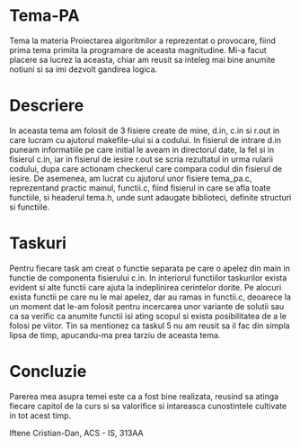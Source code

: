 # Tema-PA
Tema la materia Proiectarea algoritmilor a reprezentat o provocare, fiind prima tema primita la programare de aceasta magnitudine. Mi-a facut placere sa lucrez la aceasta, chiar am reusit sa inteleg mai bine anumite notiuni si sa imi dezvolt gandirea logica.

# Descriere
In aceasta tema am folosit de 3 fisiere create de mine, d.in, c.in si r.out in care lucram cu ajutorul makefile-ului si a codului. In fisierul de intrare d.in puneam informatiile pe care initial le aveam in directorul date, la fel si in fisierul c.in, iar in fisierul de iesire r.out se scria rezultatul in urma rularii codului, dupa care actionam checkerul care compara codul din fisierul de iesire. De asemenea, am lucrat cu ajutorul unor fisiere tema_pa.c, reprezentand practic mainul, functii.c, fiind fisierul in care se afla toate functiile, si headerul tema.h, unde sunt adaugate biblioteci, definite structuri si functiile.

# Taskuri
Pentru fiecare task am creat o functie separata pe care o apelez din main in functie de componenta fisierului c.in. In interiorul functiilor taskurilor exista evident si alte functii care ajuta la indeplinirea cerintelor dorite. Pe alocuri exista functii pe care nu le mai apelez, dar au ramas in functii.c, deoarece la un moment dat le-am folosit pentru incercarea unor variante de solutii sau ca sa verific ca anumite functii isi ating scopul si exista posibilitatea de a le folosi pe viitor. Tin sa mentionez ca taskul 5 nu am reusit sa il fac din simpla lipsa de timp, apucandu-ma prea tarziu de aceasta tema.

# Concluzie
Parerea mea asupra temei este ca a fost bine realizata, reusind sa atinga fiecare capitol de la curs si sa valorifice si intareasca cunostintele cultivate in tot acest timp.

Iftene Cristian-Dan, ACS - IS, 313AA
